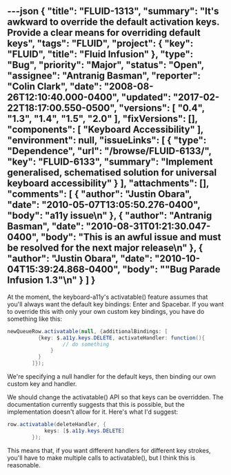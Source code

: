 ---json
{
  "title": "FLUID-1313",
  "summary": "It's awkward to override the default activation keys. Provide a clear means for overriding default keys",
  "tags": "FLUID",
  "project": {
    "key": "FLUID",
    "title": "Fluid Infusion"
  },
  "type": "Bug",
  "priority": "Major",
  "status": "Open",
  "assignee": "Antranig Basman",
  "reporter": "Colin Clark",
  "date": "2008-08-26T12:10:40.000-0400",
  "updated": "2017-02-22T18:17:00.550-0500",
  "versions": [
    "0.4",
    "1.3",
    "1.4",
    "1.5",
    "2.0"
  ],
  "fixVersions": [],
  "components": [
    "Keyboard Accessibility"
  ],
  "environment": null,
  "issueLinks": [
    {
      "type": "Dependence",
      "url": "/browse/FLUID-6133/",
      "key": "FLUID-6133",
      "summary": "Implement generalised, schematised solution for universal keyboard accessibility"
    }
  ],
  "attachments": [],
  "comments": [
    {
      "author": "Justin Obara",
      "date": "2010-05-07T13:05:50.276-0400",
      "body": "a11y issue\n"
    },
    {
      "author": "Antranig Basman",
      "date": "2010-08-31T01:21:30.047-0400",
      "body": "This is an awful issue and must be resolved for the next major release\n"
    },
    {
      "author": "Justin Obara",
      "date": "2010-10-04T15:39:24.868-0400",
      "body": "\"Bug Parade Infusion 1.3\"\n"
    }
  ]
}
---
At the moment, the keyboard-a11y's activatable() feature assumes that you'll always want the default key bindings: Enter and Spacebar. If you want to override this with only your own custom key bindings, you have do something like this:

```java
newQueueRow.activatable(null, {additionalBindings: [
          {key: $.a11y.keys.DELETE, activateHandler: function(){
                  // do something
              }
          }
        ]});
```

We're specifying a null handler for the default keys, then binding our own custom key and handler.

We should change the activatable() API so that keys can be overridden. The documentation currently suggests that this is possible, but the implementation doesn't allow for it. Here's what I'd suggest:

```java
row.activatable(deleteHandler, {
            keys: [$.a11y.keys.DELETE]
        });
```

This means that, if you want different handlers for different key strokes, you'll have to make multiple calls to activatable(), but I think this is reasonable.&#x20;

        